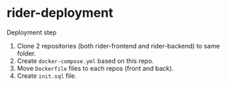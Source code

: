 # rider-deployment

Deployment step

1. Clone 2 repositories (both rider-frontend and rider-backend) to same folder.
2. Create `docker-compose.yml` based on this repo.
3. Move `Dockerfile` files to each repos (front and back).
4. Create `init.sql` file.
